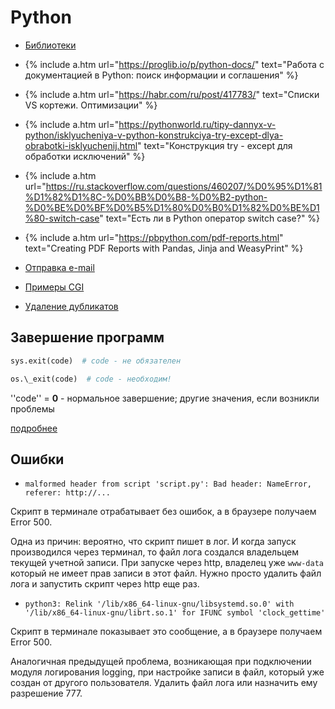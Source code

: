 # Python

- [Библиотеки](library)
  
- {% include a.htm url="https://proglib.io/p/python-docs/" text="Работа с документацией в Python: поиск информации и соглашения" %}
- {% include a.htm url="https://habr.com/ru/post/417783/" text="Списки VS кортежи. Оптимизации" %}
- {% include a.htm url="https://pythonworld.ru/tipy-dannyx-v-python/isklyucheniya-v-python-konstrukciya-try-except-dlya-obrabotki-isklyuchenij.html" text="Конструкция try - except для обработки исключений" %}
- {% include a.htm url="https://ru.stackoverflow.com/questions/460207/%D0%95%D1%81%D1%82%D1%8C-%D0%BB%D0%B8-%D0%B2-python-%D0%BE%D0%BF%D0%B5%D1%80%D0%B0%D1%82%D0%BE%D1%80-switch-case" text="Есть ли в Python оператор switch case?" %}
- {%  include a.htm url="https://pbpython.com/pdf-reports.html" text="Creating PDF Reports with Pandas, Jinja and WeasyPrint" %}

- [Отправка e-mail](email)
- [Примеры CGI](cgi-examples)
- [Удаление дубликатов](remove_dubl)

## Завершение программ

```python
sys.exit(code)  # code - не обязателен
```

```python
os.\_exit(code)  # code - необходим!
```
''code'' = **0** - нормальное завершение; другие значения, если возникли проблемы

[подробнее](exit)


## Ошибки

* `malformed header from script 'script.py': Bad header: NameError, referer: http://...`

Скрипт в терминале отрабатывает без ошибок, а в браузере получаем Error 500.

Одна из причин: вероятно, что скрипт пишет в лог. И когда запуск производился через терминал, то файл лога создался владельцем текущей учетной записи. При запуске через http, владелец уже `www-data` который не имеет прав записи в этот файл. Нужно просто удалить файл лога и запустить скрипт через http еще раз.

* `python3: Relink '/lib/x86_64-linux-gnu/libsystemd.so.0' with '/lib/x86_64-linux-gnu/librt.so.1' for IFUNC symbol 'clock_gettime'`

Скрипт в терминале показывает это сообщение, а в браузере получаем Error 500.

Аналогичная предыдущей проблема, возникающая при подключении модуля логирования logging, при настройке записи в файл, который уже создан от другого пользователя. Удалить файл лога или назначить ему разрешение 777.
